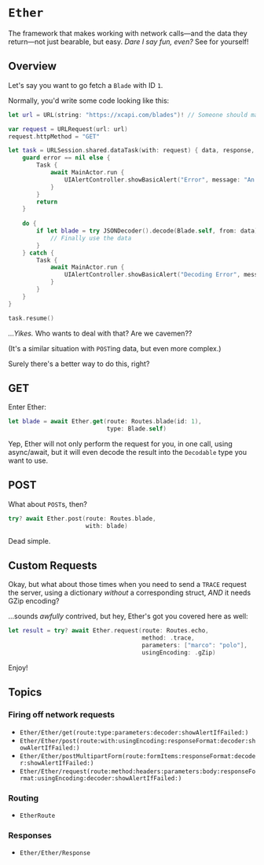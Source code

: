 # ``Ether``

The framework that makes working with network calls—and the data they return—not just bearable, but easy.
_Dare I say fun, even?_ See for yourself!

## Overview

Let's say you want to go fetch a `Blade` with ID `1`.

Normally, you'd write some code looking like this:
```swift
let url = URL(string: "https://xcapi.com/blades")! // Someone should make this API…

var request = URLRequest(url: url)
request.httpMethod = "GET"

let task = URLSession.shared.dataTask(with: request) { data, response, error in
    guard error == nil else {
        Task {
            await MainActor.run {
                UIAlertController.showBasicAlert("Error", message: "An error occurred while loading the data.")
            }
        }
        return
    }
    
    do {
        if let blade = try JSONDecoder().decode(Blade.self, from: data) {
            // Finally use the data
        }
    } catch {
        Task {
            await MainActor.run {
                UIAlertController.showBasicAlert("Decoding Error", message: "An error occurred while decoding the data.")
            }
        }
    }
}

task.resume()
```

_…Yikes._ Who wants to deal with that? Are we cavemen??

(It's a similar situation with `POST`ing data, but even more complex.)

Surely there's a better way to do this, right?

## GET
Enter Ether:
```swift
let blade = await Ether.get(route: Routes.blade(id: 1),
                            type: Blade.self)
```

Yep, Ether will not only perform the request for you, in one call, using async/await, but it will even decode the result into the `Decodable` type you want to use.

## POST
What about `POST`s, then?
```swift
try? await Ether.post(route: Routes.blade,
                      with: blade)
```
Dead simple.

## Custom Requests

Okay, but what about those times when you need to send a `TRACE` request the server, using a dictionary _without_ a corresponding struct, _AND_ it needs GZip encoding?

…sounds _awfully_ contrived, but hey, Ether's got you covered here as well:

```swift
let result = try? await Ether.request(route: Routes.echo,
                                      method: .trace,
                                      parameters: ["marco": "polo"],
                                      usingEncoding: .gZip)
```

Enjoy!

## Topics

### Firing off network requests

- ``Ether/Ether/get(route:type:parameters:decoder:showAlertIfFailed:)``
- ``Ether/Ether/post(route:with:usingEncoding:responseFormat:decoder:showAlertIfFailed:)``
- ``Ether/Ether/postMultipartForm(route:formItems:responseFormat:decoder:showAlertIfFailed:)``
- ``Ether/Ether/request(route:method:headers:parameters:body:responseFormat:usingEncoding:decoder:showAlertIfFailed:)``

### Routing

- ``EtherRoute``

### Responses

- ``Ether/Ether/Response``
